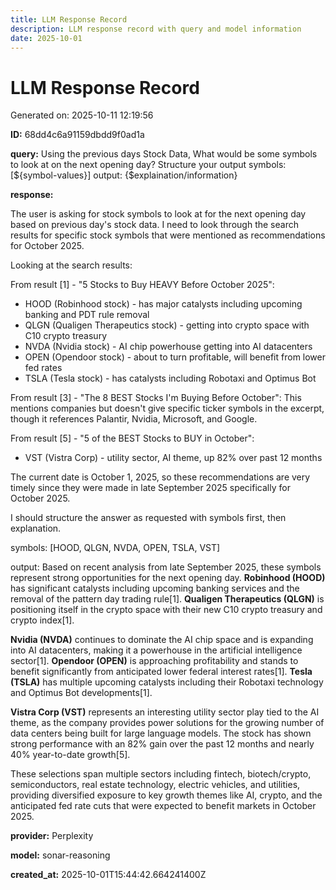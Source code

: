 ```yaml
---
title: LLM Response Record
description: LLM response record with query and model information
date: 2025-10-01
---
```


# LLM Response Record

Generated on: 2025-10-11 12:19:56

**ID:** 68dd4c6a91159dbdd9f0ad1a

**query:** Using the previous days Stock Data, What would be some symbols to look at on the next opening day? 
Structure your output
symbols: [${symbol-values}]
output: {$explaination/information}

**response:**

<think>
The user is asking for stock symbols to look at for the next opening day based on previous day's stock data. I need to look through the search results for specific stock symbols that were mentioned as recommendations for October 2025.

Looking at the search results:

From result [1] - "5 Stocks to Buy HEAVY Before October 2025":
- HOOD (Robinhood stock) - has major catalysts including upcoming banking and PDT rule removal
- QLGN (Qualigen Therapeutics stock) - getting into crypto space with C10 crypto treasury
- NVDA (Nvidia stock) - AI chip powerhouse getting into AI datacenters
- OPEN (Opendoor stock) - about to turn profitable, will benefit from lower fed rates
- TSLA (Tesla stock) - has catalysts including Robotaxi and Optimus Bot

From result [3] - "The 8 BEST Stocks I'm Buying Before October":
This mentions companies but doesn't give specific ticker symbols in the excerpt, though it references Palantir, Nvidia, Microsoft, and Google.

From result [5] - "5 of the BEST Stocks to BUY in October":
- VST (Vistra Corp) - utility sector, AI theme, up 82% over past 12 months

The current date is October 1, 2025, so these recommendations are very timely since they were made in late September 2025 specifically for October 2025.

I should structure the answer as requested with symbols first, then explanation.
</think>

symbols: [HOOD, QLGN, NVDA, OPEN, TSLA, VST]

output: Based on recent analysis from late September 2025, these symbols represent strong opportunities for the next opening day. **Robinhood (HOOD)** has significant catalysts including upcoming banking services and the removal of the pattern day trading rule[1]. **Qualigen Therapeutics (QLGN)** is positioning itself in the crypto space with their new C10 crypto treasury and crypto index[1]. 

**Nvidia (NVDA)** continues to dominate the AI chip space and is expanding into AI datacenters, making it a powerhouse in the artificial intelligence sector[1]. **Opendoor (OPEN)** is approaching profitability and stands to benefit significantly from anticipated lower federal interest rates[1]. **Tesla (TSLA)** has multiple upcoming catalysts including their Robotaxi technology and Optimus Bot developments[1].

**Vistra Corp (VST)** represents an interesting utility sector play tied to the AI theme, as the company provides power solutions for the growing number of data centers being built for large language models. The stock has shown strong performance with an 82% gain over the past 12 months and nearly 40% year-to-date growth[5].

These selections span multiple sectors including fintech, biotech/crypto, semiconductors, real estate technology, electric vehicles, and utilities, providing diversified exposure to key growth themes like AI, crypto, and the anticipated fed rate cuts that were expected to benefit markets in October 2025.

**provider:** Perplexity

**model:** sonar-reasoning

**created_at:** 2025-10-01T15:44:42.664241400Z


